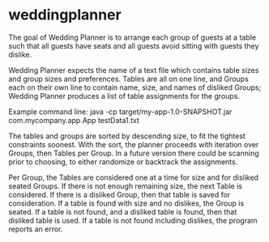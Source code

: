 # weddingplanner

The goal of Wedding Planner is to arrange each group of guests at a table such that 
all guests have seats and all guests avoid sitting with guests they dislike.

Wedding Planner expects the name of a text file which contains table sizes and group sizes and preferences.
Tables are all on one line, and Groups each on their own line to contain name, size, and names of disliked Groups;
Wedding Planner produces a list of table assignments for the groups.

Example command line:
java -cp target/my-app-1.0-SNAPSHOT.jar com.mycompany.app.App testData1.txt

The tables and groups are sorted by descending size, to fit the tightest constraints soonest.
With the sort, the planner proceeds with iteration over Groups, then Tables per Group.
In a future version there could be scanning prior to choosing, to either randomize or backtrack the assignments.

Per Group, the Tables are considered one at a time for size and for disliked seated Groups.
If there is not enough remaining size, the next Table is considered.
If there is a disliked Group, then that table is saved for consideration.
If a table is found with size and no dislikes, the Group is seated.
If a table is not found, and a disliked table is found, then that disliked table is used.
If a table is not found including dislikes, the program reports an error.
